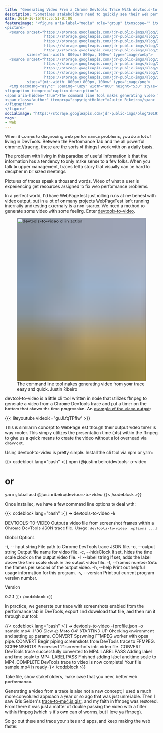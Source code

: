 ```yaml
---
title: "Generating Video From a Chrome Devtools Trace With devtools-to-video"
description: "Sometimes stakeholders need to quickly see their web performance. Luckily, we can turn those Chrome DevTools trace screenshots into a video with my latest command line tool."
date: 2019-10-16T07:55:51-07:00
featureimage: '<figure aria-label="media" role="group" itemscope="" itemprop="associatedMedia" itemtype="http://schema.org/ImageObject">
<picture>
  <source srcset="https://storage.googleapis.com/jdr-public-imgs/blog/20191016-devtools-to-video-640.webp 640w,
                  https://storage.googleapis.com/jdr-public-imgs/blog/20191016-devtools-to-video-800.webp 800w,
                  https://storage.googleapis.com/jdr-public-imgs/blog/20191016-devtools-to-video-1024.webp 1024w,
                  https://storage.googleapis.com/jdr-public-imgs/blog/20191016-devtools-to-video-1280.webp 1280w,
                  https://storage.googleapis.com/jdr-public-imgs/blog/20191016-devtools-to-video-1600.webp 1600w"
          sizes="(min-width: 800px) 800px, 100vw" type="image/webp">
  <source srcset="https://storage.googleapis.com/jdr-public-imgs/blog/20191016-devtools-to-video-640.png 640w,
                  https://storage.googleapis.com/jdr-public-imgs/blog/20191016-devtools-to-video-800.png 800w,
                  https://storage.googleapis.com/jdr-public-imgs/blog/20191016-devtools-to-video-1024.png 1024w,
                  https://storage.googleapis.com/jdr-public-imgs/blog/20191016-devtools-to-video-1280.png 1280w,
                  https://storage.googleapis.com/jdr-public-imgs/blog/20191016-devtools-to-video-1600.png 1600w"
          sizes="(min-width: 800px) 800px, 100vw" type="image/png">
  <img decoding="async" loading="lazy" width="800" height="538" style="background-size: cover;background-image: url(''data:image/svg+xml;charset=utf-8,%3Csvg xmlns=\''http%3A//www.w3.org/2000/svg\'' xmlns%3Axlink=\''http%3A//www.w3.org/1999/xlink\'' viewBox=\''0 0 1280 853\''%3E%3Cfilter id=\''b\'' color-interpolation-filters=\''sRGB\''%3E%3CfeGaussianBlur stdDeviation=\''.5\''%3E%3C/feGaussianBlur%3E%3CfeComponentTransfer%3E%3CfeFuncA type=\''discrete\'' tableValues=\''1 1\''%3E%3C/feFuncA%3E%3C/feComponentTransfer%3E%3C/filter%3E%3Cimage filter=\''url(%23b)\'' x=\''0\'' y=\''0\'' height=\''100%25\'' width=\''100%25\'' xlink%3Ahref=\''data%3Aimage/png;base64,iVBORw0KGgoAAAANSUhEUgAAAAkAAAAGCAIAAACepSOSAAAACXBIWXMAAC4jAAAuIwF4pT92AAAAs0lEQVQI1wGoAFf/AImSoJSer5yjs52ktp2luJuluKOpuJefsoCNowB+kKaOm66grL+krsCnsMGrt8m1u8mzt8OVoLIAhJqzjZ2tnLLLnLHJp7fNmpyjqbPCqLrRjqO7AIeUn5ultaWtt56msaSnroZyY4mBgLq7wY6TmwCRfk2Pf1uzm2WulV+xmV6rmGyQfFm3nWSBcEIAfm46jX1FkH5Djn5AmodGo49MopBLlIRBfG8yj/dfjF5frTUAAAAASUVORK5CYII=\''%3E%3C/image%3E%3C/svg%3E'');" src="https://storage.googleapis.com/jdr-public-imgs/blog/20191016-devtools-to-video-800.png" alt="devtools-to-video cli in action">
<figcaption itemprop="caption description">
<span aria-hidden="true">The command line tool makes generating video from your trace easy and quick.</span>
<span class="author" itemprop="copyrightHolder">Justin Ribeiro</span>
</figcaption>
</figure>'
socialimage: "https://storage.googleapis.com/jdr-public-imgs/blog/20191016-devtools-to-video-800.png"
tags:
- Web
---
```


When it comes to diagnosing web performance problems, you do a lot of living in DevTools. Between the Performance Tab and the all powerful chrome://tracing, these are the sorts of things I work with on a daily basis.

The problem with living in this paradise of useful information is that the information has a tendency to only make sense to a few folks. When you talk to upper management, traces tell a story that visually can be hard to decipher in bit sized meetings.

Pictures of traces speak a thousand words. Video of what a user is experiencing get resources assigned to fix web performance problems.

In a perfect world, I'd have WebPageTest just rolling runs at my behest with video output, but in a lot of on many projects WebPageTest isn't running internally and testing externally is a non-starter. We need a method to generate some video with some feeling. Enter [devtools-to-video](https://github.com/justinribeiro/devtools-to-video).

<figure aria-label="media" role="group" itemscope="" itemprop="associatedMedia" itemtype="http://schema.org/ImageObject">
<picture>
  <source srcset="https://storage.googleapis.com/jdr-public-imgs/blog/20191016-devtools-to-video-640.webp 640w,
                  https://storage.googleapis.com/jdr-public-imgs/blog/20191016-devtools-to-video-800.webp 800w,
                  https://storage.googleapis.com/jdr-public-imgs/blog/20191016-devtools-to-video-1024.webp 1024w,
                  https://storage.googleapis.com/jdr-public-imgs/blog/20191016-devtools-to-video-1280.webp 1280w,
                  https://storage.googleapis.com/jdr-public-imgs/blog/20191016-devtools-to-video-1600.webp 1600w"
          sizes="(min-width: 800px) 800px, 100vw" type="image/webp">
  <source srcset="https://storage.googleapis.com/jdr-public-imgs/blog/20191016-devtools-to-video-640.png 640w,
                  https://storage.googleapis.com/jdr-public-imgs/blog/20191016-devtools-to-video-800.png 800w,
                  https://storage.googleapis.com/jdr-public-imgs/blog/20191016-devtools-to-video-1024.png 1024w,
                  https://storage.googleapis.com/jdr-public-imgs/blog/20191016-devtools-to-video-1280.png 1280w,
                  https://storage.googleapis.com/jdr-public-imgs/blog/20191016-devtools-to-video-1600.png 1600w"
          sizes="(min-width: 800px) 800px, 100vw" type="image/png">
  <img decoding="async" loading="lazy" width="800" height="538" style="background-size: cover;
          background-image: url('data:image/svg+xml;charset=utf-8,%3Csvg xmlns=\'http%3A//www.w3.org/2000/svg\' xmlns%3Axlink=\'http%3A//www.w3.org/1999/xlink\' viewBox=\'0 0 1280 853\'%3E%3Cfilter id=\'b\' color-interpolation-filters=\'sRGB\'%3E%3CfeGaussianBlur stdDeviation=\'.5\'%3E%3C/feGaussianBlur%3E%3CfeComponentTransfer%3E%3CfeFuncA type=\'discrete\' tableValues=\'1 1\'%3E%3C/feFuncA%3E%3C/feComponentTransfer%3E%3C/filter%3E%3Cimage filter=\'url(%23b)\' x=\'0\' y=\'0\' height=\'100%25\' width=\'100%25\' xlink%3Ahref=\'data%3Aimage/png;base64,iVBORw0KGgoAAAANSUhEUgAAAAkAAAAGCAIAAACepSOSAAAACXBIWXMAAC4jAAAuIwF4pT92AAAAs0lEQVQI1wGoAFf/AImSoJSer5yjs52ktp2luJuluKOpuJefsoCNowB+kKaOm66grL+krsCnsMGrt8m1u8mzt8OVoLIAhJqzjZ2tnLLLnLHJp7fNmpyjqbPCqLrRjqO7AIeUn5ultaWtt56msaSnroZyY4mBgLq7wY6TmwCRfk2Pf1uzm2WulV+xmV6rmGyQfFm3nWSBcEIAfm46jX1FkH5Djn5AmodGo49MopBLlIRBfG8yj/dfjF5frTUAAAAASUVORK5CYII=\'%3E%3C/image%3E%3C/svg%3E');" src="https://storage.googleapis.com/jdr-public-imgs/blog/20191016-devtools-to-video-800.png" alt="devtools-to-video cli in action">
<figcaption itemprop="caption description">
<span aria-hidden="true">The command line tool makes generating video from your trace easy and quick.</span>
<span class="author" itemprop="copyrightHolder">Justin Ribeiro</span>
</figcaption>
</figure>

devtool-to-video is a little cli tool written in node that utilizes ffmpeg to generate a video from a Chrome DevTools trace and put a timer on the bottom that shows the time progression. An [example of the video output](https://www.youtube.com/watch?v=guJLfqTFfIw):

{{< liteyoutube videoid="guJLfqTFfIw" >}}

This is similar in concept to WebPageTest though their output video timer is way cooler. This simply utilizes the presentation time (pts) within the ffmpeg to give us a quick means to create the video without a lot overhead via drawtext.

Using devtool-to-video is pretty simple. Install the cli tool via npm or yarn:

{{< codeblock lang="bash" >}}
npm i @justinribeiro/devtools-to-video
# or
yarn global add @justinribeiro/devtools-to-video
{{< /codeblock >}}

Once installed, we have a few command line options to deal with:

{{< codeblock lang="bash" >}}
➜ devtools-to-video -h


  DEVTOOLS-TO-VIDEO
  Output a video file from screenshot frames within a Chrome DevTools JSON trace file.
  Usage: `devtools-to-video [options ...]`


Global Options

  -i, --input string    File path to Chrome DevTools trace JSON file.
  -o, --output string   Output file name for video file.
  -c, --hideClock       If set, hides the time scale clock on the output video file.
  -l, --label string    If set, adds the label above the time scale clock in the output video file.
  -f, --frames number   Sets the frames per second of the output video.
  -h, --help            Print out helpful usage information for this program.
  -v, --version         Print out current program version number.

Version

  0.2.1
{{< /codeblock >}}

In practice, we generate our trace with screenshots enabled from the performance tab in DevTools, export and download that file, and then run it through our tool:

{{< codeblock lang="bash" >}}
➜ devtools-to-video -i profile.json -o sample.mp4 -l '3G Slow @ Moto G4'
 STARTING UP  Checking environment and setting up params.
 CONVERT  Spawning FFMPEG worker with open pipe.
 CONVERT  Begin piping screenshots from DevTools trace to FFMPEG.
 SCREENSHOTS  Processed 21 screenshots into video file.
 CONVERT  DevTools trace successfully converted to MP4.
 LABEL PASS  Adding label and time scale to MP4.
 LABEL PASS  Finished adding label and time scale to MP4.
 COMPLETE  DevTools trace to video is now complete! Your file sample.mp4 is ready
{{< /codeblock >}}

Take file, show stakeholders, make case that you need better web performance.

Generating a video from a trace is also not a new concept; I used a much more convoluted approach a year or so ago that was just unreliable. Then I saw Kris Selden's [trace-to-mp4.js gist](https://gist.github.com/krisselden/bf98fb0c192fcb73ed32e79c0a7972d2), and my faith in ffmpeg was restored. From there it was just a matter of double passing the video with a filter within ffmpeg (which is it's own can of worms, but I love ya ffmpeg).

So go out there and trace your sites and apps, and keep making the web faster.
